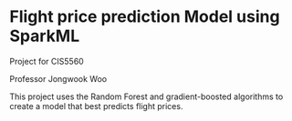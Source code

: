 # Flight price prediction Model using SparkML

Project for CIS5560 

Professor Jongwook Woo

This project uses the Random Forest and gradient-boosted algorithms to create a model that best predicts flight prices.


